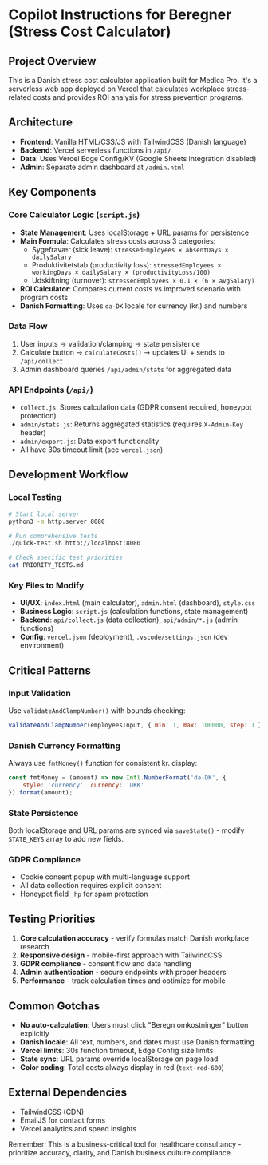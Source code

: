 # Copilot Instructions for Beregner (Stress Cost Calculator)

## Project Overview
This is a Danish stress cost calculator application built for Medica Pro. It's a serverless web app deployed on Vercel that calculates workplace stress-related costs and provides ROI analysis for stress prevention programs.

## Architecture
- **Frontend**: Vanilla HTML/CSS/JS with TailwindCSS (Danish language)
- **Backend**: Vercel serverless functions in `/api/`
- **Data**: Uses Vercel Edge Config/KV (Google Sheets integration disabled)
- **Admin**: Separate admin dashboard at `/admin.html`

## Key Components

### Core Calculator Logic (`script.js`)
- **State Management**: Uses localStorage + URL params for persistence
- **Main Formula**: Calculates stress costs across 3 categories:
  - Sygefravær (sick leave): `stressedEmployees × absentDays × dailySalary`
  - Produktivitetstab (productivity loss): `stressedEmployees × workingDays × dailySalary × (productivityLoss/100)`
  - Udskiftning (turnover): `stressedEmployees × 0.1 × (6 × avgSalary)`
- **ROI Calculator**: Compares current costs vs improved scenario with program costs
- **Danish Formatting**: Uses `da-DK` locale for currency (kr.) and numbers

### Data Flow
1. User inputs → validation/clamping → state persistence
2. Calculate button → `calculateCosts()` → updates UI + sends to `/api/collect`
3. Admin dashboard queries `/api/admin/stats` for aggregated data

### API Endpoints (`/api/`)
- `collect.js`: Stores calculation data (GDPR consent required, honeypot protection)
- `admin/stats.js`: Returns aggregated statistics (requires `X-Admin-Key` header)
- `admin/export.js`: Data export functionality
- All have 30s timeout limit (see `vercel.json`)

## Development Workflow

### Local Testing
```bash
# Start local server
python3 -m http.server 8080

# Run comprehensive tests
./quick-test.sh http://localhost:8080

# Check specific test priorities
cat PRIORITY_TESTS.md
```

### Key Files to Modify
- **UI/UX**: `index.html` (main calculator), `admin.html` (dashboard), `style.css`
- **Business Logic**: `script.js` (calculation functions, state management)
- **Backend**: `api/collect.js` (data collection), `api/admin/*.js` (admin functions)
- **Config**: `vercel.json` (deployment), `.vscode/settings.json` (dev environment)

## Critical Patterns

### Input Validation
Use `validateAndClampNumber()` with bounds checking:
```javascript
validateAndClampNumber(employeesInput, { min: 1, max: 100000, step: 1 }, employeesError, 'Antal medarbejdere');
```

### Danish Currency Formatting
Always use `fmtMoney()` function for consistent kr. display:
```javascript
const fmtMoney = (amount) => new Intl.NumberFormat('da-DK', { 
    style: 'currency', currency: 'DKK' 
}).format(amount);
```

### State Persistence
Both localStorage and URL params are synced via `saveState()` - modify `STATE_KEYS` array to add new fields.

### GDPR Compliance
- Cookie consent popup with multi-language support
- All data collection requires explicit consent
- Honeypot field `_hp` for spam protection

## Testing Priorities
1. **Core calculation accuracy** - verify formulas match Danish workplace research
2. **Responsive design** - mobile-first approach with TailwindCSS
3. **GDPR compliance** - consent flow and data handling
4. **Admin authentication** - secure endpoints with proper headers
5. **Performance** - track calculation times and optimize for mobile

## Common Gotchas
- **No auto-calculation**: Users must click "Beregn omkostninger" button explicitly
- **Danish locale**: All text, numbers, and dates must use Danish formatting
- **Vercel limits**: 30s function timeout, Edge Config size limits
- **State sync**: URL params override localStorage on page load
- **Color coding**: Total costs always display in red (`text-red-600`)

## External Dependencies
- TailwindCSS (CDN)
- EmailJS for contact forms
- Vercel analytics and speed insights
    

Remember: This is a business-critical tool for healthcare consultancy - prioritize accuracy, clarity, and Danish business culture compliance.
